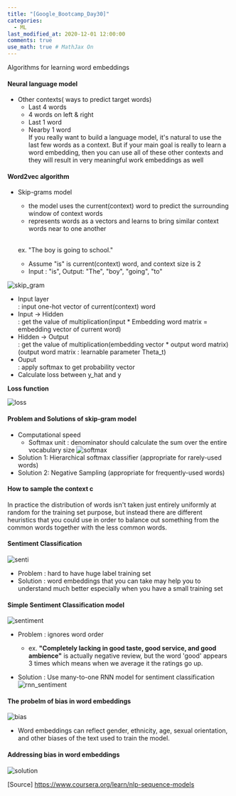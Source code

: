 ```yaml
---
title: "[Google_Bootcamp_Day30]"
categories: 
  - ML
last_modified_at: 2020-12-01 12:00:00
comments: true
use_math: true # MathJax On
---
```

Algorithms for learning word embeddings

#### Neural language model

- Other contexts( ways to predict target words)
  - Last 4 words
  - 4 words on left & right
  - Last 1 word
  - Nearby 1 word <br>
  If you really want to build a language model, it's natural to use the last few words as a context. But if your main goal is really to learn a word embedding, then you can use all of these other contexts and they will result in very meaningful work embeddings as well
  


#### Word2vec algorithm

- Skip-grams model
  - the model uses the current(context) word to predict the surrounding window of context words
  - represents words as a vectors and learns to bring similar context words near to one another <br><br>
  
  ex. "The boy is going to school."
    - Assume "is" is current(context) word, and context size is 2
    - Input : "is", Output: "The", "boy", "going", "to"
  
![skip_gram](https://user-images.githubusercontent.com/62474292/101888880-12439a00-3be2-11eb-8b4e-b32b44135fb7.png)
  
  - Input layer<br> : input one-hot vector of current(context) word
  - Input -> Hidden<br> : get the value of multiplication(input * Embedding word matrix = embedding vector of current word)
  - Hidden -> Output<br> : get the value of multiplication(embedding vector * output word matrix) <br>
  (output word matrix : learnable parameter Theta_t)
  - Ouput<br> : apply softmax to get probability vector
  - Calculate loss between y_hat and y
  
  **Loss function**

  ![loss](https://user-images.githubusercontent.com/62474292/101888905-1b346b80-3be2-11eb-842b-0722559a7708.JPG)
  
#### Problem and Solutions of skip-gram model
- Computational speed 
  - Softmax unit : denominator should calculate the sum over the entire vocabulary size
  ![softmax](https://user-images.githubusercontent.com/62474292/101895054-5a66ba80-3bea-11eb-9eb0-dcb22e5e745f.png)
- Solution 1: Hierarchical softmax classifier (appropriate for rarely-used words)
- Solution 2: Negative Sampling (appropriate for frequently-used words)

#### How to sample the context c <br>
In practice the distribution of words isn't taken just entirely uniformly at random for the training set purpose, but instead there are different heuristics that you could use in order to balance out something from the common words together with the less common words.






#### Sentiment Classification

![senti](https://user-images.githubusercontent.com/62474292/102118811-8c467e00-3e83-11eb-8dfe-ded8c9de98ee.png)

- Problem : hard to have huge label training set
- Solution : word embeddings that you can take may help you to understand much better especially when you have a small training set <br>

#### Simple Sentiment Classification model
![sentiment](https://user-images.githubusercontent.com/62474292/102118436-09bdbe80-3e83-11eb-885a-7b860242c8a3.png)

- Problem : ignores word order
  - ex. **"Completely lacking in good taste, good service, and good ambience"** is actually negative review, but the word 'good' appears 3 times which means when we average it the ratings go up.

- Solution : Use many-to-one RNN model for sentiment classification
![rnn_sentiment](https://user-images.githubusercontent.com/62474292/102118447-0d514580-3e83-11eb-8394-860f367fd128.png)

#### The probelm of bias in word embeddings
![bias](https://user-images.githubusercontent.com/62474292/102122181-78e9e180-3e88-11eb-87a5-bcc6e5218b3d.png)

- Word embeddings can reflect gender, ethnicity, age, sexual orientation, and other biases of the text used to train the model.

#### Addressing bias in word embeddings
![solution](https://user-images.githubusercontent.com/62474292/102122177-77201e00-3e88-11eb-8d4e-0726e71bded2.png)

  

[Source] https://www.coursera.org/learn/nlp-sequence-models

